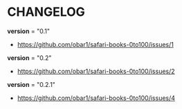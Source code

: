 # CHANGELOG

__version__ = "0.1"
- https://github.com/obar1/safari-books-0to100/issues/1

__version__ = "0.2"
- https://github.com/obar1/safari-books-0to100/issues/2

__version__ = "0.2.1"
- https://github.com/obar1/safari-books-0to100/issues/4
